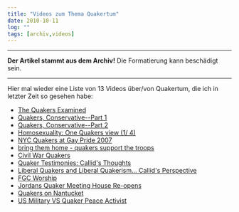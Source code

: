 ```yaml
---
title: "Videos zum Thema Quakertum"
date: 2010-10-11
log: ""
tags: [archiv,videos]
---
```

<hr><b>Der Artikel stammt aus dem Archiv!</b> Die Formatierung kann beschädigt sein.<hr>

Hier mal wieder eine Liste von 13 Videos über/von Quakertum, die ich in letzter Zeit so gesehen habe:
<ul>
<li><a href="http://www.metacafe.com/watch/3454702/the_quakers_examined/">The Quakers Examined </a></li>
<li><a href="http://www.metacafe.com/watch/yt-iEcnAmYiXRk/quakers_conservative_part_1/">Quakers, Conservative--Part 1</a></li>
<li><a href="http://www.youtube.com/v/FvQH6tBzGv0&hl=en&fs=1">Quakers, Conservative--Part 2</a></li>
<li><a href="http://www.youtube.com/v/FvQH6tBzGv0&hl=en&fs=1">Homosexuality: One Quakers view (1/ 4)</a></li>
<li><a href="http://www.youtube.com/watch?v=2HlYLduMf4A&feature=player_embedded">NYC Quakers at Gay Pride 2007</a></li>
<li><a href="http://www.youtube.com/watch?v=k5xrhsFWKKA&feature=player_embedded">bring them home - quakers support the troops</a></li>
<li><a href="http://www.youtube.com/watch?v=jsGbFSnVyKg&feature=related">Civil War Quakers</a></li>
<li><a href="http://www.youtube.com/watch?v=lZzLcMbevyY&feature=related">Quaker Testimonies: Callid's Thoughts</a></li>
<li><a href="http://www.youtube.com/watch?v=4l9VPJ7fT6E&feature=related">Liberal Quakers and Liberal Quakerism... Callid's Perspective</a></li>
<li><a href="http://www.youtube.com/watch?v=yA8F0xTTqoM&feature=related">FGC Worship</a></li>
<li><a href="http://www.youtube.com/watch?v=tPF_LRQTQ3g&feature=related">Jordans Quaker Meeting House Re-opens</a></li>
<li><a href="http://www.youtube.com/watch?v=NeeNAwhP3tc&feature=related">Quakers on Nantucket </a></li>
<li><a href="http://www.youtube.com/watch?v=vniaaufrTsM&feature=related">US Military VS Quaker Peace Activist</a></li>
</ul> 
